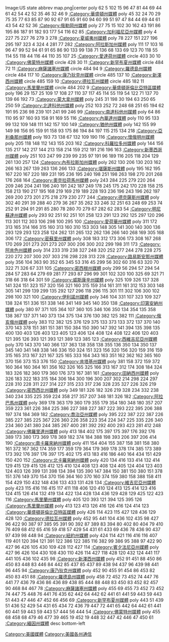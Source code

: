 <imagemap> Image:US state abbrev map.png|center poly 62 5 102 15 96 47 81 44 69 44 61 42 54 42 52 35 46 32 46 9 [:Category:華盛頓州媒體‎](https://zh.wikipedia.org/wiki/Category:華盛頓州媒體‎ "wikilink") poly 45 32 24 70 29 75 35 77 63 85 87 90 92 67 91 65 91 60 94 60 99 51 97 47 84 44 69 44 61 43 54 42 52 36 [:Category:俄勒岡州媒體](https://zh.wikipedia.org/wiki/Category:俄勒岡州媒體 "wikilink") poly 27 75 15 102 30 162 43 191 86 195 86 187 91 182 93 177 54 116 62 85 [:Category:加利福尼亞州媒體‎](https://zh.wikipedia.org/wiki/Category:加利福尼亞州媒體‎ "wikilink") poly 4 227 75 227 76 279 3 278 [:Category:夏威夷州媒體](https://zh.wikipedia.org/wiki/Category:夏威夷州媒體 "wikilink") poly 78 227 151 227 196 295 197 323 4 324 4 281 77 282 [:Category:阿拉斯加州媒體](https://zh.wikipedia.org/wiki/Category:阿拉斯加州媒體 "wikilink") poly 111 17 103 16 96 47 99 52 94 61 91 65 86 90 133 99 138 71 136 68 133 69 123 70 118 55 114 55 118 44 116 44 110 35 107 25 [:Category:愛達荷州媒體‎](https://zh.wikipedia.org/wiki/Category:愛達荷州媒體‎ "wikilink") circle 403 30 10 [:Category:佛蒙特州媒體](https://zh.wikipedia.org/wiki/Category:佛蒙特州媒體 "wikilink") circle 428 30 11 [:Category:新罕布夏州媒體](https://zh.wikipedia.org/wiki/Category:新罕布夏州媒體 "wikilink") circle 484 72 11 [:Category:麻薩諸塞州媒體](https://zh.wikipedia.org/wiki/Category:麻薩諸塞州媒體 "wikilink") circle 484 94 9 [:Category:羅德島州媒體‎](https://zh.wikipedia.org/wiki/Category:羅德島州媒體‎ "wikilink") circle 484 117 10 [:Category:康乃狄克州媒體](https://zh.wikipedia.org/wiki/Category:康乃狄克州媒體 "wikilink") circle 485 137 10 [:Category:新澤西州媒體‎](https://zh.wikipedia.org/wiki/Category:新澤西州媒體‎ "wikilink") circle 485 159 10 [:Category:德拉瓦州媒體](https://zh.wikipedia.org/wiki/Category:德拉瓦州媒體 "wikilink") circle 485 182 11 [:Category:馬里蘭州媒體‎](https://zh.wikipedia.org/wiki/Category:馬里蘭州媒體‎ "wikilink") circle 484 202 9 [:Category:華盛頓哥倫比亞特區媒體](https://zh.wikipedia.org/wiki/Category:華盛頓哥倫比亞特區媒體 "wikilink") poly 196 29 157 25 109 17 108 27 110 37 117 45 114 55 119 54 122 71 137 70 139 66 192 73 [:Category:蒙大拿州媒體‎](https://zh.wikipedia.org/wiki/Category:蒙大拿州媒體‎ "wikilink") poly 245 31 198 30 194 63 250 65 250 59 [:Category:北達科他州媒體](https://zh.wikipedia.org/wiki/Category:北達科他州媒體 "wikilink") poly 252 103 252 72 248 68 251 65 194 62 191 95 236 98 239 101 241 99 246 99 [:Category:南達科他州媒體](https://zh.wikipedia.org/wiki/Category:南達科他州媒體 "wikilink") poly 64 86 110 95 97 160 93 158 91 169 55 116 [:Category:內華達州媒體‎](https://zh.wikipedia.org/wiki/Category:內華達州媒體‎ "wikilink") poly 110 95 133 99 132 109 148 111 142 157 100 149 [:Category:猶他州媒體‎](https://zh.wikipedia.org/wiki/Category:猶他州媒體‎ "wikilink") poly 142 155 99 149 98 156 95 159 91 158 93 175 86 194 84 197 115 215 134 218 [:Category:亞利桑那州媒體](https://zh.wikipedia.org/wiki/Category:亞利桑那州媒體 "wikilink") poly 193 73 138 67 132 109 190 116 [:Category:懷俄明州媒體‎](https://zh.wikipedia.org/wiki/Category:懷俄明州媒體‎ "wikilink") poly 205 118 148 112 143 155 203 162 [:Category:科羅拉多州媒體](https://zh.wikipedia.org/wiki/Category:科羅拉多州媒體 "wikilink") poly 144 156 135 217 142 217 144 213 158 214 159 212 191 216 196 163 [:Category:新墨西哥州媒體‎](https://zh.wikipedia.org/wiki/Category:新墨西哥州媒體‎ "wikilink") poly 251 103 247 99 239 99 235 97 191 96 189 116 205 118 204 129 261 130 257 124 [:Category:內布拉斯加州媒體‎](https://zh.wikipedia.org/wiki/Category:內布拉斯加州媒體‎ "wikilink") poly 262 130 206 130 203 162 266 163 267 139 263 136 266 133 [:Category:堪薩斯州媒體‎](https://zh.wikipedia.org/wiki/Category:堪薩斯州媒體‎ "wikilink") poly 195 162 195 167 220 167 220 189 231 195 236 195 240 198 251 198 263 198 270 201 268 176 268 164 [:Category:奧克拉荷馬州媒體](https://zh.wikipedia.org/wiki/Category:奧克拉荷馬州媒體 "wikilink") poly 243 284 225 279 220 264 209 246 204 241 196 240 191 242 187 249 178 245 175 242 170 228 158 215 158 213 190 217 195 168 219 169 219 189 228 193 236 196 243 196 262 197 269 200 273 201 275 218 279 230 277 244 [:Category:德克薩斯州媒體](https://zh.wikipedia.org/wiki/Category:德克薩斯州媒體 "wikilink") poly 302 40 291 39 288 40 279 36 267 35 262 33 246 32 251 63 248 69 253 74 252 91 294 91 291 85 280 78 280 70 279 67 282 62 283 54 [:Category:明尼蘇達州媒體‎](https://zh.wikipedia.org/wiki/Category:明尼蘇達州媒體‎ "wikilink") poly 293 92 251 92 251 101 258 123 291 123 292 125 297 120 296 113 301 112 303 106 298 100 295 100 [:Category:愛荷華州媒體](https://zh.wikipedia.org/wiki/Category:愛荷華州媒體 "wikilink") poly 311 172 313 165 314 166 315 160 313 160 310 153 303 148 305 141 300 140 300 136 293 129 293 123 258 124 262 131 265 132 262 136 266 140 268 169 305 168 306 172 [:Category:密蘇里州媒體](https://zh.wikipedia.org/wiki/Category:密蘇里州媒體 "wikilink") poly 308 183 312 173 306 173 308 167 268 170 269 201 273 201 273 207 300 206 300 202 299 198 311 173 [:Category:阿肯色州媒體](https://zh.wikipedia.org/wiki/Category:阿肯色州媒體 "wikilink") poly 314 233 319 238 327 248 320 252 277 244 278 228 275 220 272 207 300 207 303 216 298 228 313 228 [:Category:路易斯安那州媒體‎](https://zh.wikipedia.org/wiki/Category:路易斯安那州媒體‎ "wikilink") poly 356 104 363 90 352 65 345 53 316 45 299 56 302 60 316 63 320 70 322 71 326 67 331 105 [:Category:密西根州媒體‎](https://zh.wikipedia.org/wiki/Category:密西根州媒體‎ "wikilink") poly 299 56 294 57 294 54 284 57 283 64 279 69 281 77 293 87 296 99 301 102 320 100 325 69 321 71 318 66 318 64 301 59 [:Category:威斯康辛州媒體‎](https://zh.wikipedia.org/wiki/Category:威斯康辛州媒體‎ "wikilink") poly 325 109 326 137 328 141 324 151 323 157 320 156 321 160 315 159 314 161 311 161 312 153 303 148 305 141 299 139 299 135 292 127 296 118 296 115 301 111 302 106 300 102 298 100 321 100 [:Category:伊利諾州媒體](https://zh.wikipedia.org/wiki/Category:伊利諾州媒體 "wikilink") poly 346 104 331 107 323 109 327 138 324 151 336 151 338 146 341 149 345 140 350 138 [:Category:印第安納州媒體‎](https://zh.wikipedia.org/wiki/Category:印第安納州媒體‎ "wikilink") poly 380 97 371 105 364 107 360 105 346 106 350 134 354 135 358 138 367 137 371 140 373 134 375 134 376 130 382 125 382 111 [:Category:俄亥俄州媒體‎](https://zh.wikipedia.org/wiki/Category:俄亥俄州媒體‎ "wikilink") poly 383 112 382 125 376 129 375 133 373 133 372 137 370 140 370 143 378 151 381 151 381 150 384 150 390 147 392 141 394 135 398 135 400 130 403 126 403 123 405 123 406 124 408 124 408 122 406 120 403 121 395 126 393 121 393 121 389 123 385 123 [:Category:西維吉尼亞州媒體](https://zh.wikipedia.org/wiki/Category:西維吉尼亞州媒體 "wikilink") poly 370 143 370 140 366 137 363 138 358 138 355 136 350 134 350 137 345 140 341 148 338 146 336 150 324 151 323 156 320 156 320 159 316 159 315 165 313 167 321 167 325 165 333 164 343 163 351 162 362 162 365 160 370 156 373 153 376 150 [:Category:肯塔基州媒體‎](https://zh.wikipedia.org/wiki/Category:肯塔基州媒體‎ "wikilink") poly 381 158 372 159 372 160 364 160 364 161 356 162 326 165 325 166 313 167 312 174 308 184 324 183 326 182 360 179 360 176 373 167 381 161 [:Category:田納西州媒體‎](https://zh.wikipedia.org/wiki/Category:田納西州媒體‎ "wikilink") poly 326 183 322 183 315 184 306 184 300 196 300 207 302 214 298 224 297 228 310 228 311 227 314 227 315 233 317 236 328 235 327 226 326 219 [:Category:密西西比州媒體‎](https://zh.wikipedia.org/wiki/Category:密西西比州媒體‎ "wikilink") poly 349 181 326 182 326 219 328 234 332 238 340 234 335 225 359 224 358 217 357 207 348 181 326 182 [:Category:阿拉巴馬州媒體](https://zh.wikipedia.org/wiki/Category:阿拉巴馬州媒體 "wikilink") poly 369 178 363 179 360 179 355 179 354 180 348 180 357 207 359 223 361 226 384 225 386 227 388 227 387 222 393 222 395 206 388 197 374 184 369 182 [:Category:喬治亞州媒體‎](https://zh.wikipedia.org/wiki/Category:喬治亞州媒體‎ "wikilink") poly 395 222 387 222 387 226 385 227 385 225 367 226 360 226 358 223 354 224 347 225 335 226 340 234 360 241 380 244 385 267 400 281 392 292 400 293 423 281 412 248 [:Category:佛羅里達州媒體‎](https://zh.wikipedia.org/wiki/Category:佛羅里達州媒體‎ "wikilink") poly 413 184 402 175 397 175 397 176 392 176 389 173 380 173 369 178 369 182 374 184 388 198 393 206 397 206 414 190 [:Category:南卡羅來納州媒體](https://zh.wikipedia.org/wiki/Category:南卡羅來納州媒體 "wikilink") poly 411 154 404 155 387 158 381 158 380 161 372 167 362 174 359 177 359 179 364 179 369 178 378 174 385 173 389 173 392 176 397 176 397 175 402 175 413 183 416 186 440 164 434 151 429 150 420 152 [:Category:北卡羅來納州媒體‎](https://zh.wikipedia.org/wiki/Category:北卡羅來納州媒體‎ "wikilink") poly 420 134 416 133 414 132 414 129 415 129 415 126 412 125 410 124 408 123 408 124 405 124 404 123 403 124 403 126 399 131 398 134 394 135 390 147 384 150 381 150 380 151 378 151 376 149 370 154 370 156 364 160 370 160 374 159 380 158 388 158 411 154 429 150 432 148 436 133 433 131 428 134 [:Category:維吉尼亞州媒體‎](https://zh.wikipedia.org/wiki/Category:維吉尼亞州媒體‎ "wikilink") poly 423 115 416 116 415 117 411 118 406 120 410 124 413 125 414 123 416 124 415 126 414 132 419 134 422 134 428 134 436 129 428 129 425 122 423 116 [:Category:馬里蘭州媒體‎](https://zh.wikipedia.org/wiki/Category:馬里蘭州媒體‎ "wikilink") poly 405 120 393 121 394 125 395 126 [:Category:馬里蘭州媒體‎](https://zh.wikipedia.org/wiki/Category:馬里蘭州媒體‎ "wikilink") poly 413 123 413 126 416 126 416 124 414 123 [:Category:華盛頓哥倫比亞特區媒體](https://zh.wikipedia.org/wiki/Category:華盛頓哥倫比亞特區媒體 "wikilink") poly 426 114 423 115 427 128 436 129 428 120 [:Category:德拉瓦州媒體‎](https://zh.wikipedia.org/wiki/Category:德拉瓦州媒體‎ "wikilink") poly 452 95 441 104 436 102 435 98 427 96 422 90 387 97 385 95 391 90 392 87 389 83 394 80 402 80 404 79 410 76 409 68 412 65 416 59 418 57 429 54 431 61 433 69 436 78 436 90 437 97 439 98 448 94 [:Category:紐約州媒體‎](https://zh.wikipedia.org/wiki/Category:紐約州媒體‎ "wikilink") poly 424 114 421 116 416 116 407 119 401 120 394 121 391 122 386 122 385 116 382 99 386 95 388 97 422 90 427 96 426 105 430 109 428 112 427 114 [:Category:賓夕法尼亞州媒體‎](https://zh.wikipedia.org/wiki/Category:賓夕法尼亞州媒體‎ "wikilink") poly 427 96 426 104 430 108 430 110 426 114 427 118 428 120 432 124 441 117 441 105 436 102 435 98 [:Category:新澤西州媒體‎](https://zh.wikipedia.org/wiki/Category:新澤西州媒體‎ "wikilink") poly 452 91 451 88 450 86 450 83 448 83 446 84 442 85 437 85 437 89 438 94 437 96 439 98 441 96 445 94 [:Category:康乃狄克州媒體‎](https://zh.wikipedia.org/wiki/Category:康乃狄克州媒體‎ "wikilink") poly 452 90 455 91 454 86 453 82 450 83 451 88 [:Category:羅德島州媒體‎](https://zh.wikipedia.org/wiki/Category:羅德島州媒體‎ "wikilink") poly 458 72 452 73 452 74 447 76 441 77 436 79 436 86 436 89 438 85 444 88 448 83 450 83 452 82 457 90 468 84 467 78 [:Category:麻薩諸塞州媒體‎](https://zh.wikipedia.org/wiki/Category:麻薩諸塞州媒體‎ "wikilink") poly 455 69 455 73 452 73 452 74 447 75 448 76 441 76 435 62 442 64 442 62 441 61 441 59 443 59 443 51 443 47 446 47 452 66 456 69 [:Category:新罕布夏州媒體‎](https://zh.wikipedia.org/wiki/Category:新罕布夏州媒體‎ "wikilink") poly 443 51 439 51 436 52 429 54 431 65 434 72 436 79 447 72 441 65 442 64 442 61 441 60 441 59 443 59 443 57 444 56 444 54 [:Category:佛蒙特州媒體‎](https://zh.wikipedia.org/wiki/Category:佛蒙特州媒體‎ "wikilink") poly 455 68 458 68 479 46 477 39 465 19 452 19 448 32 447 42 446 47 450 61 [:Category:緬因州媒體](https://zh.wikipedia.org/wiki/Category:緬因州媒體 "wikilink") desc bottom-left </imagemap>

[Category:美國媒體](https://zh.wikipedia.org/wiki/Category:美國媒體 "wikilink") [Category:美國各州通信](https://zh.wikipedia.org/wiki/Category:美國各州通信 "wikilink")